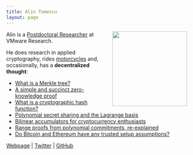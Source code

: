 ```yaml
---
title: Alin Tomescu
layout: page
---
```


<img align="right" height="200" src="../img/alin.png" hspace="20"> 

Alin is a [Postdoctoral Researcher](https://research.vmware.com/researchers/alin-tomescu) at VMware Research.

He does research in applied cryptography, rides [motorcycles](https://alinush.github.io/about.html#the-motorcycle) and, occasionally, has a **decentralized thought**:

 - [What is a Merkle tree?](/2020-12-22-what-is-a-merkle-tree/)
 - [A simple and succinct zero-knowledge proof](/2020-12-08-a-simple-and-succinct-zero-knowledge-proof/)
 - [What is a cryptographic hash function?](/2020-08-28-what-is-a-cryptographic-hash-function/)
 - [Polynomial secret sharing and the Lagrange basis](/2020-07-17-polynomial-secret-sharing-and-the-lagrange-basis/)
 - [Bilinear accumulators for cryptocurrency enthusiasts](/2020-04-02-bilinear-accumulators-for-cryptocurrency/)
 - [Range proofs from polynomial commitments, re-explained](/2020-03-03-range-proofs-from-polynomial-commitments-reexplained/)
 - [Do Bitcoin and Ethereum have any trusted setup assumptions?](/2019-07-18-do-bitcoin-and-ethereum-have-any-trusted-setup-assumptions/)

[Webpage](https://alinush.github.io) \| [Twitter](https://twitter.com/alinush407) \| [GitHub](https://github.com/alinush)
